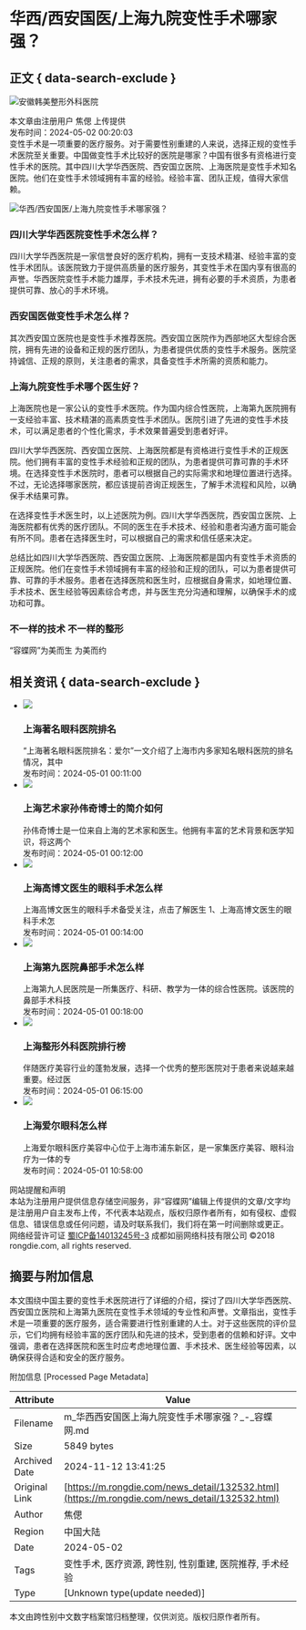 # 华西/西安国医/上海九院变性手术哪家强？

## 正文 { data-search-exclude }


![安徽韩美整形外科医院](https://rongdie.oss-cn-hangzhou.aliyuncs.com/image/hos/300000036/1491529575安徽韩美整形外科医院.jpg)

本文章由注册用户 焦偲 上传提供  
发布时间：2024-05-02 00:20:03  
变性手术是一项重要的医疗服务。对于需要性别重建的人来说，选择正规的变性手术医院至关重要。中国做变性手术比较好的医院是哪家？中国有很多有资格进行变性手术的医院。其中四川大学华西医院、西安国立医院、上海医院是变性手术知名医院。他们在变性手术领域拥有丰富的经验。经验丰富、团队正规，值得大家信赖。

![华西/西安国医/上海九院变性手术哪家强？](https://rongdie.oss-cn-hangzhou.aliyuncs.com/image/news/1713872065.webp)

### 四川大学华西医院变性手术怎么样？

四川大学华西医院是一家信誉良好的医疗机构，拥有一支技术精湛、经验丰富的变性手术团队。该医院致力于提供高质量的医疗服务，其变性手术在国内享有很高的声誉。华西医院变性手术能力雄厚，手术技术先进，拥有必要的手术资质，为患者提供可靠、放心的手术环境。

### 西安国医做变性手术怎么样？

其次西安国立医院也是变性手术推荐医院。西安国立医院作为西部地区大型综合医院，拥有先进的设备和正规的医疗团队，为患者提供优质的变性手术服务。医院坚持诚信、正规的原则，关注患者的需求，具备变性手术所需的资质和能力。

### 上海九院变性手术哪个医生好？

上海医院也是一家公认的变性手术医院。作为国内综合性医院，上海第九医院拥有一支经验丰富、技术精湛的高素质变性手术团队。医院引进了先进的变性手术技术，可以满足患者的个性化需求，手术效果普遍受到患者好评。

四川大学华西医院、西安国立医院、上海医院都是有资格进行变性手术的正规医院。他们拥有丰富的变性手术经验和正规的团队，为患者提供可靠可靠的手术环境。在选择变性手术医院时，患者可以根据自己的实际需求和地理位置进行选择。不过，无论选择哪家医院，都应该提前咨询正规医生，了解手术流程和风险，以确保手术结果可靠。

在选择变性手术医生时，以上述医院为例。四川大学华西医院，西安国立医院、上海医院都有优秀的医疗团队。不同的医生在手术技术、经验和患者沟通方面可能会有所不同。患者在选择医生时，可以根据自己的需求和信任感来决定。

总结比如四川大学华西医院、西安国立医院、上海医院都是国内有变性手术资质的正规医院。他们在变性手术领域拥有丰富的经验和正规的团队，可以为患者提供可靠、可靠的手术服务。患者在选择医院和医生时，应根据自身需求，如地理位置、手术技术、医生经验等因素综合考虑，并与医生充分沟通和理解，以确保手术的成功和可靠。

### 不一样的技术 不一样的整形

“容蝶网”为美而生 为美而约

## 相关资讯 { data-search-exclude }

- ![](https://rongdie.oss-cn-hangzhou.aliyuncs.com/image/news/1701328251.png?x-oss-process=image/resize,m_fill,w_210,h_210)  
    ### 上海著名眼科医院排名  
    “上海著名眼科医院排名：爱尔”一文介绍了上海市内多家知名眼科医院的排名情况，其中  
    发布时间：2024-05-01 00:11:00  
- ![](https://rongdie.oss-cn-hangzhou.aliyuncs.com/image/news/1701328255.png?x-oss-process=image/resize,m_fill,w_210,h_210)  
    ### 上海艺术家孙伟奇博士的简介如何  
    孙伟奇博士是一位来自上海的艺术家和医生。他拥有丰富的艺术背景和医学知识，将这两个  
    发布时间：2024-05-01 00:12:00  
- ![](https://rongdie.oss-cn-hangzhou.aliyuncs.com/image/news/1701328269.png?x-oss-process=image/resize,m_fill,w_210,h_210)  
    ### 上海高博文医生的眼科手术怎么样  
    上海高博文医生的眼科手术备受关注，点击了解医生 1、上海高博文医生的眼科手术怎  
    发布时间：2024-05-01 00:14:00  
- ![](https://rongdie.oss-cn-hangzhou.aliyuncs.com/image/news/1701328308.png?x-oss-process=image/resize,m_fill,w_210,h_210)  
    ### 上海第九医院鼻部手术怎么样  
    上海第九人民医院是一所集医疗、科研、教学为一体的综合性医院。该医院的鼻部手术科技  
    发布时间：2024-05-01 00:18:00  
- ![](https://rongdie.oss-cn-hangzhou.aliyuncs.com/image/news/1702619776.png?x-oss-process=image/resize,m_fill,w_210,h_210)  
    ### 上海整形外科医院排行榜  
    伴随医疗美容行业的蓬勃发展，选择一个优秀的整形医院对于患者来说越来越重要。经过医  
    发布时间：2024-05-01 06:15:00  
- ![](https://rongdie.oss-cn-hangzhou.aliyuncs.com/image/news/1703232653.png?x-oss-process=image/resize,m_fill,w_210,h_210)  
    ### 上海爱尔眼科怎么样  
    上海爱尔眼科医疗美容中心位于上海市浦东新区，是一家集医疗美容、眼科治疗为一体的专  
    发布时间：2024-05-01 10:58:00  

网站提醒和声明  
本站为注册用户提供信息存储空间服务，非“容蝶网”编辑上传提供的文章/文字均是注册用户自主发布上传，不代表本站观点，版权归原作者所有，如有侵权、虚假信息、错误信息或任何问题，请及时联系我们，我们将在第一时间删除或更正。  
网络经营许可证 [蜀ICP备14013245号-3](https://beian.miit.gov.cn/) 成都如丽网络科技有限公司 ©2018 rongdie.com, all rights reserved.  

## 摘要与附加信息

<!-- tcd_abstract -->
本文围绕中国主要的变性手术医院进行了详细的介绍，探讨了四川大学华西医院、西安国立医院和上海第九医院在变性手术领域的专业性和声誉。文章指出，变性手术是一项重要的医疗服务，适合需要进行性别重建的人士。对于这些医院的评价显示，它们均拥有经验丰富的医疗团队和先进的技术，受到患者的信赖和好评。文中强调，患者在选择医院和医生时应考虑地理位置、手术技术、医生经验等因素，以确保获得合适和安全的医疗服务。
<!-- tcd_abstract_end -->

附加信息 [Processed Page Metadata]

| Attribute       | Value                                  |
|-----------------|----------------------------------------|
| Filename        | m_华西西安国医上海九院变性手术哪家强？_-_容蝶网.md                             |
| Size            | 5849 bytes                           |
| Archived Date   | 2024-11-12 13:41:25                             |
| Original Link   | [https://m.rongdie.com/news_detail/132532.html](https://m.rongdie.com/news_detail/132532.html)                       |
| Author          | 焦偲                               |
| Region          | 中国大陆                               |
| Date            | 2024-05-02                                 |
| Tags            | 变性手术, 医疗资源, 跨性别, 性别重建, 医院推荐, 手术经验                                 |
| Type            | [Unknown type(update needed)]                                 |
<!-- tcd_table_end -->

本文由跨性别中文数字档案馆归档整理，仅供浏览。版权归原作者所有。
